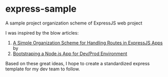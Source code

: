 # express-sample
A sample project organization scheme of ExpressJS web project

I was inspired by the blow articles:
1. <a href="http://blog.pixelingene.com/2012/06/a-simple-organization-scheme-for-expressjs-apps/">A Simple Organization Scheme for Handling Routes in ExpressJS Apps</a> by 
2. <a href="http://himanshu.gilani.info/blog/2012/09/26/bootstraping-a-node-dot-js-app-for-dev-slash-prod-environment/">Bootstraping a Node.js App for Dev/Prod Environment</a>

Based on these great ideas, I hope to create a standardized express template for my dev team to follow.
